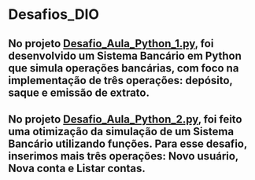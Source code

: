 # Desafios_DIO
## No projeto [Desafio_Aula_Python_1.py](https://github.com/Sayuribm/Desafios_DIO/blob/main/Desafio_Aula_Python_1.py), foi desenvolvido um Sistema Bancário em Python que simula operações bancárias, com foco na implementação de três operações: depósito, saque e emissão de extrato.


## No projeto [Desafio_Aula_Python_2.py](https://github.com/Sayuribm/Desafios_DIO/blob/main/Desafio_Aula_Python_2.py), foi feito uma otimização da simulação de um Sistema Bancário utilizando funções. Para esse desafio, inserimos mais três operações: Novo usuário, Nova conta e Listar contas.
